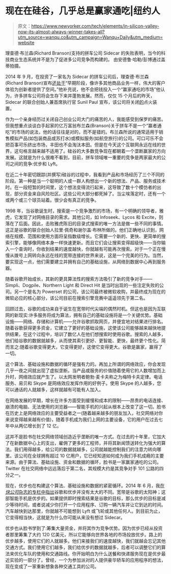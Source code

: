 # 现在在硅谷，几乎总是赢家通吃|纽约人

> 原文：<https://www.newyorker.com/tech/elements/in-silicon-valley-now-its-almost-always-winner-takes-all?utm_source=wanqu.co&utm_campaign=Wanqu+Daily&utm_medium=website>



理查德·布兰森(Richard Branson)支持的拼车公司 Sidecar 的失败表明，当今的科技商业生态系统并不是为了促进多公司竞争而构建的。 由安德鲁·哈勒/彭博通过盖蒂拍摄。



2014 年 9 月，在投资了一家名为 Sidecar 的拼车公司后，理查德·布兰森(Richard Branson)宣布[还处于](https://www.side.cr/accelerating-shared-rides/)“早期阶段，像许多其他商品业务一样，伟大的客户体验为创新者提供了空间。”他补充说，他不会把钱投入一个“赢家通吃的市场”他认为，许多拼车公司将会生存下来并蓬勃发展。然而，仅仅 15 个月后的昨天，Sidecar 的联合创始人兼首席执行官 Sunil Paul 宣布，该公司将关闭[的](https://medium.com/@SunilPaul/so-long-sidecar-and-thanks-74c8a0955064#.4z1eo3zi8)点火装置。

作为一个亲身经历过关闭自己创业公司大门的痛苦的人，我能感受到保罗的痛苦。但我想重点谈谈白手起家的亿万富翁布兰森(Branson)关于拼车不是一个“赢者通吃”的市场的说法，他的话往往是对的，而不是错的。布兰森所说的通常适用于销售模拟产品(如包装商品或苏打水)或模拟服务(如航空旅行)的公司。可口可乐不会把百事可乐挤出市场，丰田也不会淘汰本田。但是在今天这个互联网永远在线的世界，这句格言越来越不适用了。硅谷的大多数竞争现在都朝着一个垄断赢家的方向发展。这就是为什么很难不看到，目前，拼车领域唯一重要的竞争是两家最大的公司之间的竞争:优步和 Lyft。

在近二十年密切跟踪(并撰写)硅谷的过程中，我看到产品和市场经历了三个不同的阶段。第一种是当一个聪明的人或一群人构想出一个新的想法、产品、服务或技术时。在一段短暂的时间里，这个想法变得流行起来，这导致了数十个模仿者的出现，部分资金来自风险社区。这些公司大部分都死掉了。当尘埃落定时，还有一个或两个或三个球员站着。很少会有真正的竞争。

1998 年，当谷歌诞生时，搜索是一个竞争激烈的市场，有一个明确的领导者，雅虎，它发现了对网络目录的需求。其他公司，如 Infoseek、Lycos 和 Excite，则落在了后面。因此，击败雅虎陈旧的目录式搜索的唯一方法是做一些不同的事情。这正是谷歌的联合创始人拉里·佩奇和谢尔盖·布林所做的。他们正确地认识到，网络在规模、范围和使用方面将呈指数级增长。它需要一个新的、更快、更简单的搜索引擎，能够像网络本身一样快速更新。而且它们会让搜索变得超级快——当你输入一个查询时，你收到结果的速度越快，你就越有可能再次搜索。对于一个正在慢慢从拨号上网转向永远在线的宽带连接的世界来说，这是一个完美的行为。当然，要实现这一点，他们需要建立并拥有自己的基础设施，从网络到数据中心再到服务器。

随着谷歌开始成长，其新的更具算法性的搜索方法吸引了新的竞争对手——Simpli、Dogpile、Northern Light 和 Direct Hit 是当时出现的一些注定失败的公司。另一个是名为 Powerset 的公司，该公司最终被微软收购，并最终成为现在的微软必应的核心部分，该公司目前在搜索引擎竞赛中遥遥领先于第二名。

回顾过去，谷歌的成功来自于诞生在宽带时代尖端的偶然时机。但这也是因为互联网的新现实:许多服务将成为算法，拥有自己的基础设施将是一个关键优势。基础设施——网络、存储和计算机——允许谷歌抓取网页，并便宜地对结果进行排名。随着谷歌获得更多资金，它建立了更好的基础设施，这使该公司能够越来越快地提供结果，在这个过程中，培训了数亿人在他们想搜索时使用谷歌。搜索的人越多，他们给谷歌的数据就越多，从而使其索引更好、更智能、更快，最终更个性化。简而言之:随着谷歌变得更大，它变得更好，这使它变得更大。谷歌是赢家，赢得了一切。

这个算法、基础设施和数据的循环是强有力的。再加上所谓的网络效应，你会发现几乎一夜之间就出现了虚拟垄断。当产品或服务的价值随着使用它的人数增加而上升时，网络效应就产生了。以太网发明者鲍勃·麦卡夫称之为梅特卡夫定律。电话服务、易贝和 Skype 是网络效应发挥作用的好例子。使用 Skype 的人越多，您可以通话的人就越多，这样就越有可能有人加入。

在网络发展的早期，增长在许多方面受到缓慢和成本的限制——昂贵的电话连接、崩溃的电脑、无法使用的浏览器——智能手机的兴起从根本上改变了这一切。脸书在历史上是网络效应的主要受益者之一(随着越来越多的朋友加入，社交网络对你来说变得越来越有价值)，随着手机成为我们上网的主要设备，它的用户在过去七年中从两亿增长到了 12 亿。

这并不是脸书在社交网络领域创造近乎垄断的唯一方式。在过去的十年里，它加大了在新数据中心上的支出，雇佣了更多的工程师，并将其新闻馈送转化为强大的算法。我们用得越多，给公司的数据就越多，公司就越能控制我们的注意力转向哪里。该公司在全球拥有超过 10 亿用户，它已经知道如何成为我们手机成瘾的主要来源。由于算法、基础设施、资金和数据的循环，脸书是一家赢家通吃的公司。Twitter 在社交网络中远远落后于第二名，其规模大约是其竞争对手 101 公路的四分之一。

现在，优步也在构建这个算法、基础设施和数据的紧密循环。2014 年 6 月，我[在*快公司*杂志的专栏中指出](http://www.fastcompany.com/3029457/technovore/uber-is-the-new-google)谷歌和优步并没有太大的不同。宽带是谷歌的太阳神；这部智能手机是优步的。如果提供即时搜索结果是谷歌的目标，那么优步的目标是减少等待时间，或者说减少你打开一个应用程序、订购一辆汽车并让它到达的时间。汽车越快到达那里，你就越不可能想到 Lyft 或飞轮或其他任何人。到目前为止，它变得相当快，这就是为什么你可能从来没有想过 Sidecar。

优步也从脸书学到了:筹集大量资金，并将其作为竞争优势。因为优步已经从投资者那里筹集了大约 120 亿美元，所以它能够向世界各地的市场投放优步。路上的优步越多，使用它们的人就越多。他们来接我们的速度越快，我们就越会忘记其他交通方式。我们使用它们越多，我们给优步的数据就越多，后者可以调整它们的算法来优化车队的使用和交通路线。你开始明白为什么送餐和快递服务现在是优步最近实验的一部分了。曾经，一个为参加派对的人提供豪华轿车的应用程序的想法，现在变成了一家重新想象各种交通工具的公司。